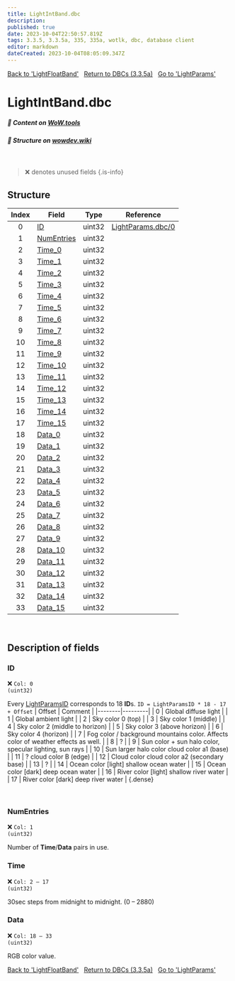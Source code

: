 ```yaml
---
title: LightIntBand.dbc
description: 
published: true
date: 2023-10-04T22:50:57.819Z
tags: 3.3.5, 3.3.5a, 335, 335a, wotlk, dbc, database client
editor: markdown
dateCreated: 2023-10-04T08:05:09.347Z
---
```


<a href="https://trinitycore.info/files/DBC/335/lightfloatband" class="mt-5 v-btn v-btn--depressed v-btn--flat v-btn--outlined theme--light v-size--default darkblue--text text--lighten-3"><span class="v-btn__content"><i aria-hidden="true" class="v-icon notranslate v-icon--left mdi mdi-arrow-left theme--light"></i><span>Back to 'LightFloatBand'</span></span></a>&nbsp;&nbsp;&nbsp;<a href="https://trinitycore.info/files/DBC/335/DBC" class="mt-5 v-btn v-btn--depressed v-btn--flat v-btn--outlined theme--light v-size--default darkblue--text text--lighten-3"><span class="v-btn__content"><i aria-hidden="true" class="v-icon notranslate v-icon--left mdi mdi-home-outline theme--light"></i><span>Return to DBCs (3.3.5a)</span></span></a>&nbsp;&nbsp;&nbsp;<a href="https://trinitycore.info/files/DBC/335/lightparams" class="mt-5 v-btn v-btn--depressed v-btn--flat v-btn--outlined theme--light v-size--default darkblue--text text--lighten-3"><span class="v-btn__content"><span>Go to 'LightParams'</span><i aria-hidden="true" class="v-icon notranslate v-icon--right mdi mdi-arrow-right theme--light"></i></span></a>

# LightIntBand.dbc
##### :open_book: Content on [WoW.tools](https://wow.tools/dbc/?dbc=lightintband&build=3.3.5.12340)
##### :pencil: Structure on [wowdev.wiki](https://wowdev.wiki/DB/LightIntBand)
&nbsp;

> :x: denotes unused fields
{.is-info}


## Structure

| Index | Field | Type | Reference |
| :---: | --- | :---: | --- |
| 0 | [ID](#id-alt) | uint32 | [LightParams.dbc/0](/files/DBC/335/lightparams#id-alt) |
| 1 | [NumEntries](#id-alt) | uint32 |  |
| 2 | [Time_0](#time) | uint32 |  |
| 3 | [Time_1](#time) | uint32 |  |
| 4 | [Time_2](#time) | uint32 |  |
| 5 | [Time_3](#time) | uint32 |  |
| 6 | [Time_4](#time) | uint32 |  |
| 7 | [Time_5](#time) | uint32 |  |
| 8 | [Time_6](#time) | uint32 |  |
| 9 | [Time_7](#time) | uint32 |  |
| 10 | [Time_8](#time) | uint32 |  |
| 11 | [Time_9](#time) | uint32 |  |
| 12 | [Time_10](#time) | uint32 |  |
| 13 | [Time_11](#time) | uint32 |  |
| 14 | [Time_12](#time) | uint32 |  |
| 15 | [Time_13](#time) | uint32 |  |
| 16 | [Time_14](#time) | uint32 |  |
| 17 | [Time_15](#time) | uint32 |  |
| 18 | [Data_0](#data) | uint32 |  |
| 19 | [Data_1](#data) | uint32 |  |
| 20 | [Data_2](#data) | uint32 |  |
| 21 | [Data_3](#data) | uint32 |  |
| 22 | [Data_4](#data) | uint32 |  |
| 23 | [Data_5](#data) | uint32 |  |
| 24 | [Data_6](#data) | uint32 |  |
| 25 | [Data_7](#data) | uint32 |  |
| 26 | [Data_8](#data) | uint32 |  |
| 27 | [Data_9](#data) | uint32 |  |
| 28 | [Data_10](#data) | uint32 |  |
| 29 | [Data_11](#data) | uint32 |  |
| 30 | [Data_12](#data) | uint32 |  |
| 31 | [Data_13](#data) | uint32 |  |
| 32 | [Data_14](#data) | uint32 |  |
| 33 | [Data_15](#data) | uint32 |  |
&nbsp;
## Description of fields

### ID <!-- {#id-alt} -->
:x: <code>Col: 0 (uint32)</code>

Every [LightParamsID](/files/DBC/335/lightparams#id-alt) corresponds to 18 **ID**s.
`ID = LightParamsID * 18 - 17 + Offset`
| Offset | Comment |
|--------|---------|
| 0 | Global diffuse light |
| 1 | Global ambient light |
| 2 | Sky color 0 (top) |
| 3 | Sky color 1 (middle) |
| 4 | Sky color 2 (middle to horizon) |
| 5 | Sky color 3 (above horizon) |
| 6 | Sky color 4 (horizon) |
| 7 | Fog color / background mountains color. Affects color of weather effects as well. |
| 8 | ? |
| 9 | Sun color + sun halo color, specular lighting, sun rays |
| 10 | Sun larger halo color cloud color a1 (base) |
| 11 | ? cloud color B (edge) |
| 12 | Cloud color cloud color a2 (secondary base) |
| 13 | ? |
| 14 | Ocean color \[light] shallow ocean water |
| 15 | Ocean color \[dark] deep ocean water |
| 16 | River color \[light] shallow river water |
| 17 | River color \[dark] deep river water |
{.dense}

&nbsp;

### NumEntries
:x: <code>Col: 1 (uint32)</code>

Number of **Time**/**Data** pairs in use.
&nbsp;

### Time
:x: <code>Col: 2 &ndash; 17 (uint32)</code>

30sec steps from midnight to midnight. (0 &ndash; 2880)
&nbsp;

### Data
:x: <code>Col: 18 &ndash; 33 (uint32)</code>

RGB color value.
&nbsp;

<a href="https://trinitycore.info/files/DBC/335/lightfloatband" class="mt-5 v-btn v-btn--depressed v-btn--flat v-btn--outlined theme--light v-size--default darkblue--text text--lighten-3"><span class="v-btn__content"><i aria-hidden="true" class="v-icon notranslate v-icon--left mdi mdi-arrow-left theme--light"></i><span>Back to 'LightFloatBand'</span></span></a>&nbsp;&nbsp;&nbsp;<a href="https://trinitycore.info/files/DBC/335/DBC" class="mt-5 v-btn v-btn--depressed v-btn--flat v-btn--outlined theme--light v-size--default darkblue--text text--lighten-3"><span class="v-btn__content"><i aria-hidden="true" class="v-icon notranslate v-icon--left mdi mdi-home-outline theme--light"></i><span>Return to DBCs (3.3.5a)</span></span></a>&nbsp;&nbsp;&nbsp;<a href="https://trinitycore.info/files/DBC/335/lightparams" class="mt-5 v-btn v-btn--depressed v-btn--flat v-btn--outlined theme--light v-size--default darkblue--text text--lighten-3"><span class="v-btn__content"><span>Go to 'LightParams'</span><i aria-hidden="true" class="v-icon notranslate v-icon--right mdi mdi-arrow-right theme--light"></i></span></a>
